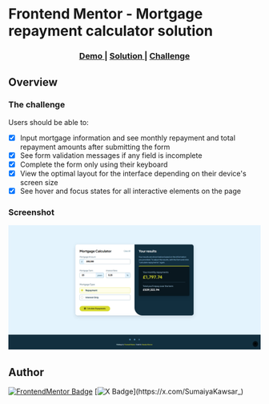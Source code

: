 # Frontend Mentor - Mortgage repayment calculator solution

<div align="center">
  <h3>
    <a href="https://sumaiyakawsar.github.io/frontend-mentor-challenges-using-react/#/project29">
      Demo
    </a>
    <span> | </span>
    <a href="https://github.com/sumaiyakawsar/frontend-mentor-challenges-using-react/tree/main/src/pages/29-mortgage-repayment-calculator">
      Solution
    </a>
    <span> | </span>
    <a href="https://www.frontendmentor.io/challenges/mortgage-repayment-calculator-Galx1LXK73">
      Challenge
    </a>
  </h3>
</div>
 

 

## Overview

### The challenge

Users should be able to:
 
- [x] Input mortgage information and see monthly repayment and total repayment amounts after submitting the form
- [x] See form validation messages if any field is incomplete
- [x] Complete the form only using their keyboard
- [x] View the optimal layout for the interface depending on their device's screen size
- [x] See hover and focus states for all interactive elements on the page
### Screenshot

![Screenshot](../homepage/images/project29-mortgage-calculator.png)

 

   
## Author

[![FrontendMentor Badge](https://img.shields.io/badge/-_SumaiyaKawsar_-3F54A3?style=plastic&labelColor=3F54A3&logo=frontend-mentor&logoColor=white&link=https://www.frontendmentor.io/profile/sumaiyakawsar)](https://www.frontendmentor.io/profile/sumaiyakawsar) [![X Badge](https://img.shields.io/badge/-_SumaiyaKawsar_-black?style=plastic&labelColor=black&logo=X&logoColor=white&link=https://x.com/SumaiyaKawsar_)](https://x.com/SumaiyaKawsar_)
